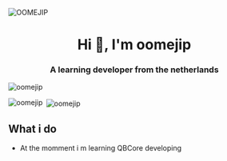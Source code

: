 ![OOMEJIP](https://user-images.githubusercontent.com/69800408/190935470-70590c88-e993-436d-9997-0cee369cbd5c.png)
<h1 align="center">Hi 👋, I'm oomejip</h1>
<h3 align="center">A learning developer from the netherlands</h3>

<p align="left"> <img src="https://komarev.com/ghpvc/?username=oomejip&label=Profile%20views&color=0e75b6&style=flat" alt="oomejip" /> </p>




<p><img align="left" src="https://github-readme-stats.vercel.app/api/top-langs?username=oomejip&show_icons=true&locale=en&layout=compact" alt="oomejip" /></p>

<p>&nbsp;<img align="center" src="https://github-readme-stats.vercel.app/api?username=oomejip&show_icons=true&locale=en" alt="oomejip" /></p>

## What i do 
- At the momment i m learning QBCore developing 
